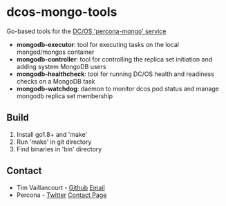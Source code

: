 # dcos-mongo-tools

Go-based tools for the [DC/OS 'percona-mongo' service](https://docs.mesosphere.com/services/percona-mongo/)

- **mongodb-executor**: tool for executing tasks on the local mongod/mongos container
- **mongodb-controller**: tool for controlling the replica set initiation and adding system MongoDB users
- **mongodb-healthcheck**: tool for running DC/OS health and readiness checks on a MongoDB task
- **mongodb-watchdog**: daemon to monitor dcos pod status and manage mongodb replica set membership

## Build

1. Install go1.8+ and 'make'
2. Run 'make' in git directory
3. Find binaries in 'bin' directory

## Contact
- Tim Vaillancourt - [Github](https://github.com/timvaillancourt) [Email](mailto:tim.vaillancourt@percona.com)
- Percona - [Twitter](https://twitter.com/Percona) [Contact Page](https://www.percona.com/about-percona/contact)
